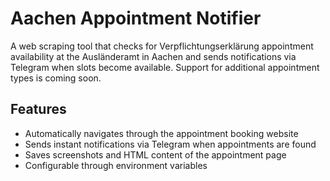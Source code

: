 # Aachen Appointment Notifier

A web scraping tool that checks for Verpflichtungserklärung appointment availability at the Ausländeramt in Aachen and sends notifications via Telegram when slots become available. Support for additional appointment types is coming soon.

## Features

- Automatically navigates through the appointment booking website
- Sends instant notifications via Telegram when appointments are found
- Saves screenshots and HTML content of the appointment page
- Configurable through environment variables